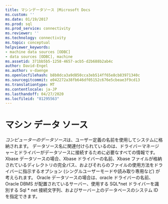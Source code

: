 ```yaml
---
title: マシンデータソース |Microsoft Docs
ms.custom: ''
ms.date: 01/19/2017
ms.prod: sql
ms.prod_service: connectivity
ms.reviewer: ''
ms.technology: connectivity
ms.topic: conceptual
helpviewer_keywords:
- machine data sources [ODBC]
- data sources [ODBC], machine
ms.assetid: 371bb5b5-1258-4657-acb5-d2b688b2ab4c
author: David-Engel
ms.author: v-daenge
ms.openlocfilehash: b8b0dca3a9d850cca3eb514ff65e8cb83971340c
ms.sourcegitcommit: e042272a38fb646df05152c676e5cbeae3f9cd13
ms.translationtype: MT
ms.contentlocale: ja-JP
ms.lasthandoff: 04/27/2020
ms.locfileid: "81295563"
---
```

# <a name="machine-data-sources"></a>マシン データ ソース
*コンピューターのデータソース*は、ユーザー定義の名前を使用してシステムに格納されます。 データソース名に関連付けられているのは、ドライバーマネージャーとドライバーがデータソースに接続するために必要なすべての情報です。 Xbase データソースの場合、Xbase ドライバーの名前、Xbase ファイルが格納されているディレクトリの完全パス、およびそれらのファイルの使用方法をドライバーに指示するオプション (シングルユーザーモードや読み取り専用など) が考えられます。 Oracle データソースの場合は、oracle ドライバーの名前、Oracle DBMS が配置されているサーバー、使用する SQL\*net ドライバーを識別する Sql * net 接続文字列、およびサーバー上のデータベースのシステム ID を指定できます。
